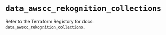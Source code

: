 # `data_awscc_rekognition_collections`

Refer to the Terraform Registory for docs: [`data_awscc_rekognition_collections`](https://registry.terraform.io/providers/hashicorp/awscc/0.70.0/docs/data-sources/rekognition_collections).
